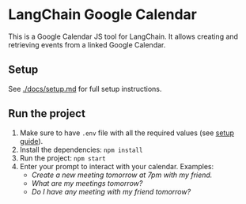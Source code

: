 # LangChain Google Calendar
This is a Google Calendar JS tool for LangChain. It allows creating and retrieving events from a linked Google Calendar.

## Setup

See [./docs/setup.md](./docs/setup.md) for full setup instructions. 
## Run the project

1. Make sure to have `.env` file with all the required values (see [setup guide](./docs/setup.md)).
1. Install the dependencies: `npm install`
1. Run the project: `npm start`
1. Enter your prompt to interact with your calendar. Examples:
   - *Create a new meeting tomorrow at 7pm with my friend.*
   - *What are my meetings tomorrow?*
   - *Do I have any meeting with my friend tomorrow?*
